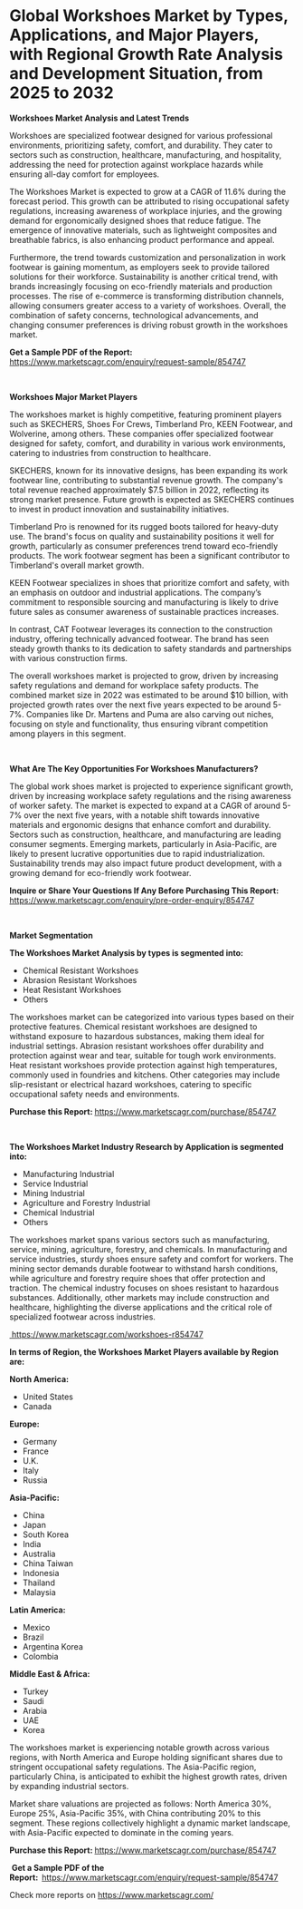 <p><h1>Global Workshoes Market by Types, Applications, and Major Players, with Regional Growth Rate Analysis and Development Situation, from 2025 to 2032</h1></p><p><strong>Workshoes Market Analysis and Latest Trends</strong></p>
<p><p>Workshoes are specialized footwear designed for various professional environments, prioritizing safety, comfort, and durability. They cater to sectors such as construction, healthcare, manufacturing, and hospitality, addressing the need for protection against workplace hazards while ensuring all-day comfort for employees.</p><p>The Workshoes Market is expected to grow at a CAGR of 11.6% during the forecast period. This growth can be attributed to rising occupational safety regulations, increasing awareness of workplace injuries, and the growing demand for ergonomically designed shoes that reduce fatigue. The emergence of innovative materials, such as lightweight composites and breathable fabrics, is also enhancing product performance and appeal.</p><p>Furthermore, the trend towards customization and personalization in work footwear is gaining momentum, as employers seek to provide tailored solutions for their workforce. Sustainability is another critical trend, with brands increasingly focusing on eco-friendly materials and production processes. The rise of e-commerce is transforming distribution channels, allowing consumers greater access to a variety of workshoes. Overall, the combination of safety concerns, technological advancements, and changing consumer preferences is driving robust growth in the workshoes market.</p></p>
<p><strong>Get a Sample PDF of the Report:&nbsp;</strong> <a href="https://www.marketscagr.com/enquiry/request-sample/854747?utm_campaign=2468&utm_medium=2&utm_source=Github&utm_content=ia&utm_term=04042025&utm_id=workshoes">https://www.marketscagr.com/enquiry/request-sample/854747</a></p>
<p>&nbsp;</p>
<p><strong>Workshoes Major Market Players</strong></p>
<p><p>The workshoes market is highly competitive, featuring prominent players such as SKECHERS, Shoes For Crews, Timberland Pro, KEEN Footwear, and Wolverine, among others. These companies offer specialized footwear designed for safety, comfort, and durability in various work environments, catering to industries from construction to healthcare.</p><p>SKECHERS, known for its innovative designs, has been expanding its work footwear line, contributing to substantial revenue growth. The company's total revenue reached approximately $7.5 billion in 2022, reflecting its strong market presence. Future growth is expected as SKECHERS continues to invest in product innovation and sustainability initiatives.</p><p>Timberland Pro is renowned for its rugged boots tailored for heavy-duty use. The brand's focus on quality and sustainability positions it well for growth, particularly as consumer preferences trend toward eco-friendly products. The work footwear segment has been a significant contributor to Timberland's overall market growth.</p><p>KEEN Footwear specializes in shoes that prioritize comfort and safety, with an emphasis on outdoor and industrial applications. The company’s commitment to responsible sourcing and manufacturing is likely to drive future sales as consumer awareness of sustainable practices increases.</p><p>In contrast, CAT Footwear leverages its connection to the construction industry, offering technically advanced footwear. The brand has seen steady growth thanks to its dedication to safety standards and partnerships with various construction firms.</p><p>The overall workshoes market is projected to grow, driven by increasing safety regulations and demand for workplace safety products. The combined market size in 2022 was estimated to be around $10 billion, with projected growth rates over the next five years expected to be around 5-7%. Companies like Dr. Martens and Puma are also carving out niches, focusing on style and functionality, thus ensuring vibrant competition among players in this segment.</p></p>
<p>&nbsp;</p>
<p><strong>What Are The Key Opportunities For Workshoes Manufacturers?</strong></p>
<p><p>The global work shoes market is projected to experience significant growth, driven by increasing workplace safety regulations and the rising awareness of worker safety. The market is expected to expand at a CAGR of around 5-7% over the next five years, with a notable shift towards innovative materials and ergonomic designs that enhance comfort and durability. Sectors such as construction, healthcare, and manufacturing are leading consumer segments. Emerging markets, particularly in Asia-Pacific, are likely to present lucrative opportunities due to rapid industrialization. Sustainability trends may also impact future product development, with a growing demand for eco-friendly work footwear.</p></p>
<p><strong>Inquire or Share Your Questions If Any Before Purchasing This Report:</strong> <a href="https://www.marketscagr.com/enquiry/pre-order-enquiry/854747?utm_campaign=2468&utm_medium=2&utm_source=Github&utm_content=ia&utm_term=04042025&utm_id=workshoes">https://www.marketscagr.com/enquiry/pre-order-enquiry/854747</a></p>
<p>&nbsp;</p>
<p><strong>Market Segmentation</strong></p>
<p><strong>The Workshoes Market Analysis by types is segmented into:</strong></p>
<p><ul><li>Chemical Resistant Workshoes</li><li>Abrasion Resistant Workshoes</li><li>Heat Resistant Workshoes</li><li>Others</li></ul></p>
<p><p>The workshoes market can be categorized into various types based on their protective features. Chemical resistant workshoes are designed to withstand exposure to hazardous substances, making them ideal for industrial settings. Abrasion resistant workshoes offer durability and protection against wear and tear, suitable for tough work environments. Heat resistant workshoes provide protection against high temperatures, commonly used in foundries and kitchens. Other categories may include slip-resistant or electrical hazard workshoes, catering to specific occupational safety needs and environments.</p></p>
<p><strong>Purchase this Report:&nbsp;</strong><a href="https://www.marketscagr.com/purchase/854747?utm_campaign=2468&utm_medium=2&utm_source=Github&utm_content=ia&utm_term=04042025&utm_id=workshoes">https://www.marketscagr.com/purchase/854747</a></p>
<p>&nbsp;</p>
<p><strong>The Workshoes Market Industry Research by Application is segmented into:</strong></p>
<p><ul><li>Manufacturing Industrial</li><li>Service Industrial</li><li>Mining Industrial</li><li>Agriculture and Forestry Industrial</li><li>Chemical Industrial</li><li>Others</li></ul></p>
<p><p>The workshoes market spans various sectors such as manufacturing, service, mining, agriculture, forestry, and chemicals. In manufacturing and service industries, sturdy shoes ensure safety and comfort for workers. The mining sector demands durable footwear to withstand harsh conditions, while agriculture and forestry require shoes that offer protection and traction. The chemical industry focuses on shoes resistant to hazardous substances. Additionally, other markets may include construction and healthcare, highlighting the diverse applications and the critical role of specialized footwear across industries.</p></p>
<p><a href="https://www.marketscagr.com/workshoes-r854747?utm_campaign=2468&utm_medium=2&utm_source=Github&utm_content=ia&utm_term=04042025&utm_id=workshoes">&nbsp;https://www.marketscagr.com/workshoes-r854747</a></p>
<p><strong>In terms of Region, the Workshoes Market Players available by Region are:</strong></p>
<p>
    <p> <strong> North America: </strong>
        <ul>
            <li>United States</li>
            <li>Canada</li>
        </ul>
        </p> 
    <p> <strong> Europe: </strong>
        <ul>
            <li>Germany</li>
            <li>France</li>
            <li>U.K.</li>
            <li>Italy</li>
            <li>Russia</li>
        </ul>
        </p> 
    <p> <strong> Asia-Pacific: </strong>
        <ul>
            <li>China</li>
            <li>Japan</li>
            <li>South Korea</li>
            <li>India</li>
            <li>Australia</li>
            <li>China Taiwan</li>
            <li>Indonesia</li>
            <li>Thailand</li>
            <li>Malaysia</li>
        </ul>
        </p> 
    <p> <strong> Latin America: </strong>
        <ul>
            <li>Mexico</li>
            <li>Brazil</li>
            <li>Argentina Korea</li>
            <li>Colombia</li>
        </ul>
        </p> 
    <p> <strong> Middle East & Africa: </strong>
        <ul>
            <li>Turkey</li>
            <li>Saudi</li>
            <li>Arabia</li>
            <li>UAE</li>
            <li>Korea</li>
        </ul>
    </p>
    </p>
<p><p>The workshoes market is experiencing notable growth across various regions, with North America and Europe holding significant shares due to stringent occupational safety regulations. The Asia-Pacific region, particularly China, is anticipated to exhibit the highest growth rates, driven by expanding industrial sectors. </p><p>Market share valuations are projected as follows: North America 30%, Europe 25%, Asia-Pacific 35%, with China contributing 20% to this segment. These regions collectively highlight a dynamic market landscape, with Asia-Pacific expected to dominate in the coming years.</p></p>
<p><strong>Purchase this Report: </strong><a href="https://www.marketscagr.com/purchase/854747?utm_campaign=2468&utm_medium=2&utm_source=Github&utm_content=ia&utm_term=04042025&utm_id=workshoes">https://www.marketscagr.com/purchase/854747</a></p>
<p>&nbsp;<strong>Get a Sample PDF of the Report:&nbsp;&nbsp;</strong><a href="https://www.marketscagr.com/enquiry/request-sample/854747?utm_campaign=2468&utm_medium=2&utm_source=Github&utm_content=ia&utm_term=04042025&utm_id=workshoes">https://www.marketscagr.com/enquiry/request-sample/854747</a></p>
<p><strong></strong></p>
<p>Check more reports on <a href="https://www.marketscagr.com/?utm_campaign=2468&utm_medium=2&utm_source=Github&utm_content=ia&utm_term=04042025&utm_id=workshoes">https://www.marketscagr.com/</a></p>